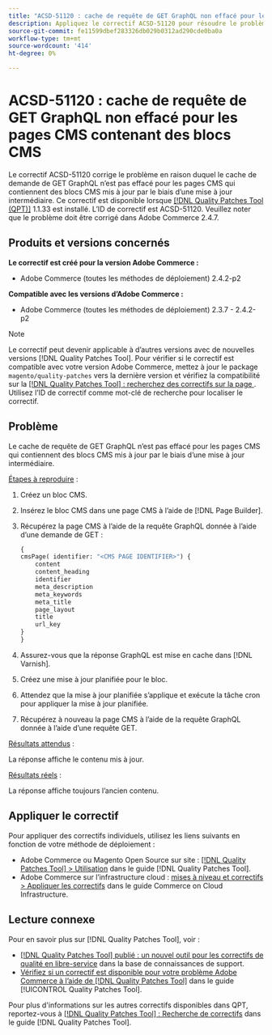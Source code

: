 ```yaml
---
title: "ACSD-51120 : cache de requête de GET GraphQL non effacé pour les pages CMS qui contiennent des blocs CMS"
description: Appliquez le correctif ACSD-51120 pour résoudre le problème Adobe Commerce en raison duquel le cache de demande de GET GraphQL n’est pas effacé pour les pages CMS qui contiennent des blocs CMS.
source-git-commit: fe11599dbef283326db029b0312ad290cde0ba0a
workflow-type: tm+mt
source-wordcount: '414'
ht-degree: 0%

---
```


# ACSD-51120 : cache de requête de GET GraphQL non effacé pour les pages CMS contenant des blocs CMS

Le correctif ACSD-51120 corrige le problème en raison duquel le cache de demande de GET GraphQL n’est pas effacé pour les pages CMS qui contiennent des blocs CMS mis à jour par le biais d’une mise à jour intermédiaire. Ce correctif est disponible lorsque [[!DNL Quality Patches Tool (QPT)]](https://experienceleague.adobe.com/en/docs/commerce-knowledge-base/kb/announcements/commerce-announcements/magento-quality-patches-released-new-tool-to-self-serve-quality-patches) 1.1.33 est installé. L’ID de correctif est ACSD-51120. Veuillez noter que le problème doit être corrigé dans Adobe Commerce 2.4.7.

## Produits et versions concernés

**Le correctif est créé pour la version Adobe Commerce :**

* Adobe Commerce (toutes les méthodes de déploiement) 2.4.2-p2

**Compatible avec les versions d’Adobe Commerce :**

* Adobe Commerce (toutes les méthodes de déploiement) 2.3.7 - 2.4.2-p2

>[!NOTE]
>
>Le correctif peut devenir applicable à d’autres versions avec de nouvelles versions [!DNL Quality Patches Tool]. Pour vérifier si le correctif est compatible avec votre version Adobe Commerce, mettez à jour le package `magento/quality-patches` vers la dernière version et vérifiez la compatibilité sur la [[!DNL Quality Patches Tool] : recherchez des correctifs sur la page ](https://experienceleague.adobe.com/tools/commerce-quality-patches/index.html). Utilisez l’ID de correctif comme mot-clé de recherche pour localiser le correctif.

## Problème

Le cache de requête de GET GraphQL n’est pas effacé pour les pages CMS qui contiennent des blocs CMS mis à jour par le biais d’une mise à jour intermédiaire.

<u>Étapes à reproduire</u> :

1. Créez un bloc CMS.
1. Insérez le bloc CMS dans une page CMS à l’aide de [!DNL Page Builder].
1. Récupérez la page CMS à l’aide de la requête GraphQL donnée à l’aide d’une demande de GET :

   ```GraphQL
   {
   cmsPage( identifier: "<CMS PAGE IDENTIFIER>") {
       content
       content_heading
       identifier
       meta_description
       meta_keywords
       meta_title
       page_layout
       title
       url_key
   }
   }
   ```

1. Assurez-vous que la réponse GraphQL est mise en cache dans [!DNL Varnish].
1. Créez une mise à jour planifiée pour le bloc.
1. Attendez que la mise à jour planifiée s’applique et exécute la tâche cron pour appliquer la mise à jour planifiée.
1. Récupérez à nouveau la page CMS à l’aide de la requête GraphQL donnée à l’aide d’une requête GET.

<u>Résultats attendus</u> :

La réponse affiche le contenu mis à jour.

<u>Résultats réels</u> :

La réponse affiche toujours l’ancien contenu.

## Appliquer le correctif

Pour appliquer des correctifs individuels, utilisez les liens suivants en fonction de votre méthode de déploiement :

* Adobe Commerce ou Magento Open Source sur site : [[!DNL Quality Patches Tool] > Utilisation](/help/tools/quality-patches-tool/usage.md) dans le guide [!DNL Quality Patches Tool].
* Adobe Commerce sur l’infrastructure cloud : [mises à niveau et correctifs > Appliquer les correctifs](https://experienceleague.adobe.com/docs/commerce-cloud-service/user-guide/develop/upgrade/apply-patches.html) dans le guide Commerce on Cloud Infrastructure.


## Lecture connexe

Pour en savoir plus sur [!DNL Quality Patches Tool], voir :

* [[!DNL Quality Patches Tool] publié : un nouvel outil pour les correctifs de qualité en libre-service](https://experienceleague.adobe.com/en/docs/commerce-knowledge-base/kb/announcements/commerce-announcements/magento-quality-patches-released-new-tool-to-self-serve-quality-patches) dans la base de connaissances de support.
* [Vérifiez si un correctif est disponible pour votre problème Adobe Commerce à l’aide de  [!DNL Quality Patches Tool]](/help/tools/quality-patches-tool/patches-available-in-qpt/check-patch-for-magento-issue-with-magento-quality-patches.md) dans le guide [!UICONTROL Quality Patches Tool].


Pour plus d&#39;informations sur les autres correctifs disponibles dans QPT, reportez-vous à [[!DNL Quality Patches Tool] : Recherche de correctifs](https://experienceleague.adobe.com/tools/commerce-quality-patches/index.html) dans le guide [!DNL Quality Patches Tool].
